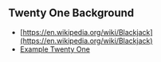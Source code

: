 ## Twenty One Background
* [https://en.wikipedia.org/wiki/Blackjack](https://en.wikipedia.org/wiki/Blackjack) 
* [Example Twenty One](https://www.youtube.com/watch?v=zuZqw12MrVI)

